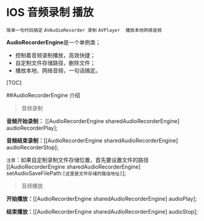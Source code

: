 
# IOS 音频录制 播放

`简单一句代码搞定`   `AVAudioRecorder 录制`   `AVPlayer  播放本地网络音频`

**AudioRecorderEngine**是一个单例类；
- 控制着音频录制播放，高效快捷；
- 自定制文件存储路径，删除文件；
- 播放本地、网络音频，一句话搞定。



[TOC]

##AudioRecorderEngine 介绍

> 音频录制

**音频开始录制：** [[AudioRecorderEngine sharedAudioRecorderEngine] audioRecorderPlay];

**音频结束录制：**[[AudioRecorderEngine sharedAudioRecorderEngine] audioRecorderStop];

`注意`：如果自定制录制文件存储位置，首先要设置文件的路径 [[AudioRecorderEngine sharedAudioRecorderEngine] setAudioSaveFilePath:`[这里是文件存储的路径地址]`];

>音频播放

**开始播放：**[[AudioRecorderEngine sharedAudioRecorderEngine] audioPlay];

**结束播放：**[[AudioRecorderEngine sharedAudioRecorderEngine] audioStop];
